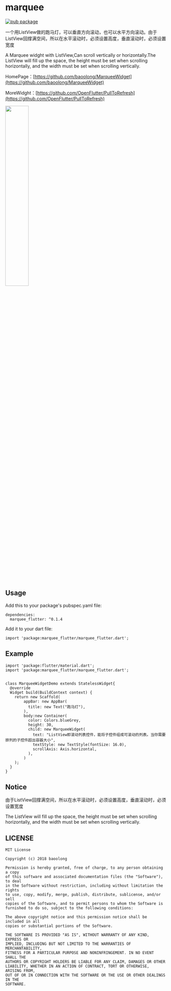 # marquee
[![pub package](https://img.shields.io/pub/v/marquee_flutter.svg)](https://pub.dartlang.org/packages/marquee_flutter)

一个用ListView做的跑马灯，可以垂直方向滚动，也可以水平方向滚动。由于ListView回撑满空间，所以在水平滚动时，必须设置高度，垂直滚动时，必须设置宽度

A Marquee widght with ListView,Can scroll vertically or horizontally.The ListView will fill up the space, the height must be set when scrolling horizontally, and the width must be set when scrolling vertically.

HomePage：[https://github.com/baoolong/MarqueeWidget](https://github.com/baoolong/MarqueeWidget)

MoreWidght：[https://github.com/OpenFlutter/PullToRefresh](https://github.com/OpenFlutter/PullToRefresh)

<img width="38%" height="38%" src="https://raw.githubusercontent.com/baoolong/PullToRefresh/master/demonstrationgif/20180814_142220.gif"/>

## Usage

Add this to your package's pubspec.yaml file:

	dependencies:
	  marquee_flutter: ^0.1.4
	  
Add it to your dart file:

    import 'package:marquee_flutter/marquee_flutter.dart';

## Example

    import 'package:flutter/material.dart';
    import 'package:marquee_flutter/marquee_flutter.dart';
    
    
    class MarqueeWidgetDemo extends StatelessWidget{
      @override
      Widget build(BuildContext context) {
        return new Scaffold(
            appBar: new AppBar(
              title: new Text("跑马灯"),
            ),
            body:new Container(
              color: Colors.blueGrey,
              height: 30,
              child: new MarqueeWidget(
                text: "ListView即滚动列表控件，能将子控件组成可滚动的列表。当你需要排列的子控件超出容器大小",
                textStyle: new TextStyle(fontSize: 16.0),
                scrollAxis: Axis.horizontal,
              ),
            )
        );
      }
    }

## Notice

由于ListView回撑满空间，所以在水平滚动时，必须设置高度，垂直滚动时，必须设置宽度

The ListView will fill up the space, the height must be set when scrolling horizontally, and the width must be set when scrolling vertically.

## LICENSE
    MIT License

	Copyright (c) 2018 baoolong
	
	Permission is hereby granted, free of charge, to any person obtaining a copy
	of this software and associated documentation files (the "Software"), to deal
	in the Software without restriction, including without limitation the rights
	to use, copy, modify, merge, publish, distribute, sublicense, and/or sell
	copies of the Software, and to permit persons to whom the Software is
	furnished to do so, subject to the following conditions:
	
	The above copyright notice and this permission notice shall be included in all
	copies or substantial portions of the Software.
	
	THE SOFTWARE IS PROVIDED "AS IS", WITHOUT WARRANTY OF ANY KIND, EXPRESS OR
	IMPLIED, INCLUDING BUT NOT LIMITED TO THE WARRANTIES OF MERCHANTABILITY,
	FITNESS FOR A PARTICULAR PURPOSE AND NONINFRINGEMENT. IN NO EVENT SHALL THE
	AUTHORS OR COPYRIGHT HOLDERS BE LIABLE FOR ANY CLAIM, DAMAGES OR OTHER
	LIABILITY, WHETHER IN AN ACTION OF CONTRACT, TORT OR OTHERWISE, ARISING FROM,
	OUT OF OR IN CONNECTION WITH THE SOFTWARE OR THE USE OR OTHER DEALINGS IN THE
	SOFTWARE.
